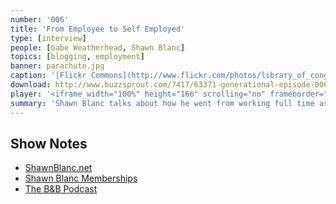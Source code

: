 ```yaml
---
number: '006'
title: 'From Employee to Self Employed'
type: [interview]
people: [Gabe Weatherhead, Shawn Blanc]
topics: [blogging, employment]
banner: parachute.jpg
caption: '[Flickr Commons](http://www.flickr.com/photos/library_of_congress/2178335803/)'
download: http://www.buzzsprout.com/7417/63371-generational-episode-006.mp3
player: '<iframe width="100%" height="166" scrolling="no" frameborder="no" src="https://w.soundcloud.com/player/?url=https%3A//api.soundcloud.com/tracks/117548245"></iframe>'
summary: 'Shawn Blanc talks about how he went from working full time as a marketing director to being a full time self-employed blogger. He discusses where ShawnBlanc.net started and how he got to where he is now.'
---
```


## Show Notes ##

* [ShawnBlanc.net](http://shawnblanc.net/)
* [Shawn Blanc Memberships](http://shawnblanc.net/members/)
* [The B&B Podcast](http://5by5.tv/bb)